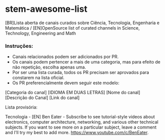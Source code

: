 # stem-awesome-list
[BR]Lista aberta de canais curados sobre Ciência, Tecnologia, Engenharia e Matemática / [EN]OpenSource list of curated channels in Science, Technology, Engineering and Math

### Instruções:
- Canais relacionados podem ser adicionados por PR.
- Os canais podem pertencer a mais de uma categoria, mas para efeito de não repetição, escolha apenas uma.
- Por ser uma lista curada, todos os PR precisam ser aprovados para constarem na lista oficial.
- Os PR preferencialmente devem seguir este modelo:

[Categoria do canal] [IDIOMA EM DUAS LETRAS] [Nome do canal] [Descrição do Canal] [Link do canal] 

Lista provisória:

Tecnologia - [EN] Ben Eater - Subscribe to see tutorial-style videos about electronics, computer architecture, networking, and various other technical subjects. If you want to see more on a particular subject, leave a comment and I'll try my best to add more. https://www.youtube.com/c/BenEater.
